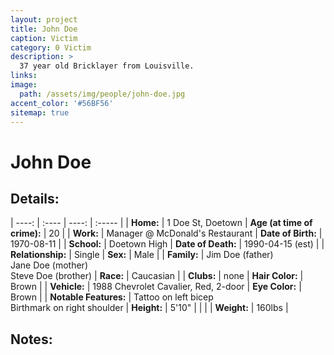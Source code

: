 ```yaml
---
layout: project
title: John Doe
caption: Victim
category: 0 Victim
description: >
  37 year old Bricklayer from Louisville.
links:
image: 
  path: /assets/img/people/john-doe.jpg
accent_color: '#56BF56'
sitemap: true
---
```

# John Doe

## Details:

| ----: | :---- | ----: | :----- |
| **Home:** | 1 Doe St, Doetown | **Age (at time of crime):** | 20 |
| **Work:** | Manager @ McDonald's Restaurant | **Date of Birth:** | 1970-08-11 |
| **School:** | Doetown High | **Date of Death:** | 1990-04-15 (est) |
| **Relationship:** | Single | **Sex:** | Male |
| **Family:** | Jim Doe (father) <br> Jane Doe (mother) <br> Steve Doe (brother) | **Race:** | Caucasian |
| **Clubs:** | none | **Hair Color:** | Brown |
| **Vehicle:** | 1988 Chevrolet Cavalier, Red, 2-door | **Eye Color:** | Brown |
| **Notable Features:** | Tattoo on left bicep <br> Birthmark on right shoulder | **Height:** | 5'10" |
|  |  |  **Weight:** | 160lbs |

## Notes:
